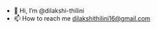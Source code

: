 - 👋 Hi, I’m @dilakshi-thilini
- 📫 How to reach me dilakshithilini16@gmail.com


<!---
dilakshi-thilini/dilakshi-thilini is a ✨ special ✨ repository because its `README.md` (this file) appears on your GitHub profile.
You can click the Preview link to take a look at your changes.
--->

